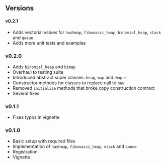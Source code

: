## Versions

#### v0.2.1

* Adds vectorial values for `hashmap`, `fibonacci_heap`, `binomial_heap`, `stack` and `queue`
* Adds more unit tests and examples

### v0.2.0

* Adds `binomial_heap` and `bimap`
* Overhaul to testing suite
* Introduced abstract super classes: `heap`, `map` and `deque`
* Constructor methods for classes to replace call to `new`
* Removed `initialize` methods that broke copy construction contract
* Several fixes

### v0.1.1

* Fixes typos in vignette

### v0.1.0

* Basic setup with required files
* Implementation of `hashmap`, `fibonacci_heap`, `stack` and `queue`
* Registration
* Vignette
